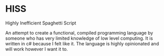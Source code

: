 # HISS
Highly Inefficient Spaghetti Script

An attempt to create a functional, compiled programming language by someone who has very limited knowledge of low level computing. 
It is written in c# because I felt like it.
The language is highly opinionated and will work however I want it to. 
